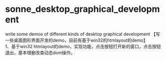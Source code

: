 # sonne_desktop_graphical_development
write some demos of different kinds of desktop graphical development 【写一些桌面图形界面开发的demo，目前有基于win32的htmlayout的demo】<br>1、基于win32 htmlayout的demo，实现功能，点击按钮打开新的窗口，点击按钮退出，基本增删改查动态dom操作。<br>
